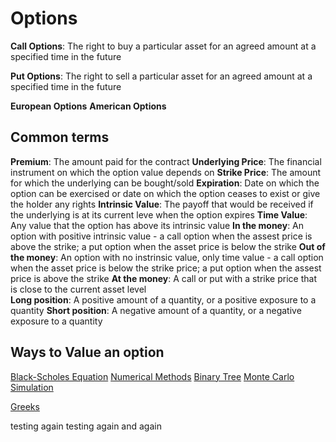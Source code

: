 # Options

**Call Options**: The right to buy a particular asset for an agreed amount at a specified time in the future

**Put Options**: The right to sell a particular asset for an agreed amount at a specified time in the future

**European Options**
**American Options**
## Common terms
**Premium**: The amount paid for the contract
**Underlying Price**: The financial instrument on which the option value depends on
**Strike Price**: The amount for which the underlying can be bought/sold
**Expiration**: Date on which the option can be exercised or date on which the option ceases to exist or give the holder any rights
**Intrinsic Value**: The payoff that would be received if the underlying is at its current leve when the option expires
**Time Value**: Any value that the option has above its intrinsic value
**In the money**: An option with positive intrinsic value - a call option when the assest price is above the strike; a put option when the asset price is below the strike
**Out of the money**: An option with no instrinsic value, only time value - a call option when the asset price is below the strike price; a put option when the assest price is above the strike 
**At the money**: A call or put with a strike price that is close to the current asset level\
**Long position**: A positive amount of a quantity, or a positive exposure to a quantity 
**Short position**: A negative amount of a quantity, or a negative exposure to a quantity
## Ways to Value an option
[Black-Scholes Equation](Black-Scholes%20Equation.md)
[Numerical Methods](Numerical%20Methods.md)
[Binary Tree](Binary%20Tree)
[Monte Carlo Simulation](Monte%20Carlo%20Simulation.md)

[Greeks](Greeks.md)


testing again
testing again and again

